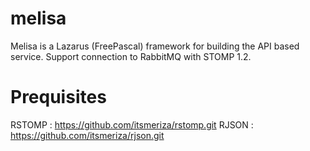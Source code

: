 # melisa
Melisa is a Lazarus (FreePascal) framework for building the API based service. Support connection to RabbitMQ with STOMP 1.2.

# Prequisites
RSTOMP : https://github.com/itsmeriza/rstomp.git
RJSON  : https://github.com/itsmeriza/rjson.git
